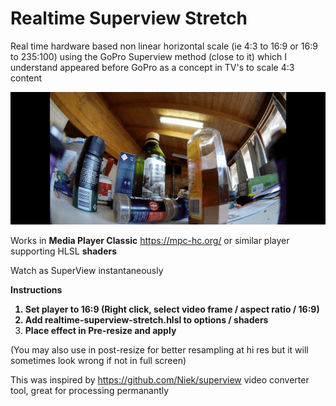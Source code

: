# Realtime Superview Stretch
Real time hardware based non linear horizontal scale (ie 4:3 to 16:9 or 16:9 to 235:100) using the GoPro Superview method (close to it) which I understand appeared before GoPro as a concept in TV's to scale 4:3 content

![16:9 to 235:100](https://github.com/sickgreg/Realtime-Superview-Stretch/blob/master/realtimeSV.gif)

Works in <b>Media Player Classic</b> https://mpc-hc.org/ or similar player supporting HLSL <b>shaders</b>

Watch as SuperView instantaneously

<b>Instructions
1. Set player to 16:9 (Right click, select video frame / aspect ratio / 16:9)
2. Add realtime-superview-stretch.hlsl to options / shaders
3. Place effect in Pre-resize and apply</b>

(You may also use in post-resize for better resampling at hi res but it will sometimes look wrong if not in full screen)

This was inspired by https://github.com/Niek/superview video converter tool, great for processing permanantly
